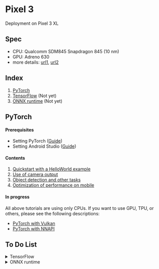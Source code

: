 #  Pixel 3
Deployment on Pixel 3 XL

## Spec
- CPU: Qualcomm SDM845 Snapdragon 845 (10 nm)
- GPU: Adreno 630
- more details: [url1](https://www.gsmarena.com/google_pixel_3_xl-9257.php), [url2](https://en.wikipedia.org/wiki/Pixel_3)

## Index
1. [PyTorch](#PyTorch)
2. [TensorFlow](#TensorFlow) (Not yet)
3. [ONNX runtime](#ONNX-runtime) (Not yet)

## PyTorch

#### Prerequisites
- Setting PyTorch ([Guide](../../frameworks/PyTorch/setting.md))
- Setting Android Studio ([Guide](common.md))

#### Contents

1. [Quickstart with a HelloWorld example](../../frameworks/PyTorch/Android.md#Quickstart-with-a-HelloWorld-example)
2. [Use of camera output](../../frameworks/PyTorch/Android.md#Use-of-camera-output)
3. [Object detection and other tasks](../../frameworks/PyTorch/Android.md#Object-detection-and-other-tasks)
4. [Optimization of performance on mobile](../../frameworks/PyTorch/Android.md#Optimization-of-performance-on-mobile)

#### In progress
All above tutorials are using only CPUs. If you want to use GPU, TPU, or others, please see the following descriptions:

- [PyTorch with Vulkan](../../frameworks/PyTorch/Android.md#PyTorch-with-Vulkan-backend-for-GPU)
- [PyTorch with NNAPI](../../frameworks/PyTorch/Android.md#PyTorch-with-NNAPI)


## To Do List

<details>
<summary>
TensorFlow
</summary>
<br>
  - env<br>
  - tf==2.4.<br>
  - CUDA 10.2<br>
1. make model<br>
2. use tf-lite
</details>

<details>
<summary>
ONNX runtime
</summary>
<br>
  - env<br>
  - onnx==1.8.0<br>
  - onnxruntime==0.5.0<br>
1. tf, torch -> onnx<br>
2. onnx -> tf, torch<br>
3. use onnxruntime<br>
<a href="https://cloudblogs.microsoft.com/opensource/2020/10/12/introducing-onnx-runtime-mobile-reduced-size-high-performance-package-edge-devices/">Introduction of ONNX Runtime</a>
</details>
